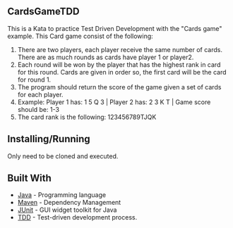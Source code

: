## CardsGameTDD

This is a Kata to practice Test Driven Development with the "Cards game" example.
This Card game consist of the following:
  1. There are two players, each player receive the same number of cards. There are as much rounds as cards have player 1 or player2.
  2. Each round will be won by the player that has the highest rank in card for this round. Cards are given in order so, the first card
     will be the card for round 1. 
  3. The program should return the score of the game given a set of cards for each player.
  4. Example: Player 1 has: 1 5 Q 3  |  Player 2 has: 2 3 K T  |  Game score should be: 1-3
  5. The card rank is the following: 123456789TJQK
  
## Installing/Running

Only need to be cloned and executed.

## Built With

* [Java](https://www.java.com/es/) - Programming language
* [Maven](https://maven.apache.org/) - Dependency Management
* [JUnit](https://junit.org/junit5/) - GUI widget toolkit for Java 
* [TDD](https://en.wikipedia.org/wiki/Test-driven_development) - Test-driven development process.

